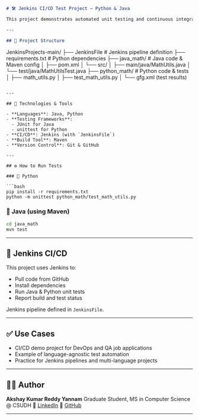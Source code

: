 ```markdown
# 🛠️ Jenkins CI/CD Test Project – Python & Java

This project demonstrates automated unit testing and continuous integration using **Jenkins**, with test cases written in both **Java (JUnit)** and **Python (unittest)**. It simulates a basic CI/CD pipeline for validating multi-language codebases.

---

## 📁 Project Structure

```

JenkinsProjects-main/
├── JenkinsFile                 # Jenkins pipeline definition
├── requirements.txt            # Python dependencies
├── java\_math/                  # Java code & Maven config
│   ├── pom.xml
│   └── src/
│       ├── main/java/MathUtils.java
│       └── test/java/MathUtilsTest.java
├── python\_math/                # Python code & tests
│   ├── math\_utils.py
│   ├── test\_math\_utils.py
│   └── gfg.xml (test results)

````

---

## 🔧 Technologies & Tools

- **Languages**: Java, Python
- **Testing Frameworks**:
  - JUnit for Java
  - unittest for Python
- **CI/CD**: Jenkins (with `JenkinsFile`)
- **Build Tool**: Maven
- **Version Control**: Git & GitHub

---

## ⚙️ How to Run Tests

### 🔹 Python

```bash
pip install -r requirements.txt
python -m unittest python_math/test_math_utils.py
````

### 🔹 Java (using Maven)

```bash
cd java_math
mvn test
```

---

## 🚀 Jenkins CI/CD

This project uses Jenkins to:

* Pull code from GitHub
* Install dependencies
* Run Java & Python unit tests
* Report build and test status

Jenkins pipeline defined in `JenkinsFile`.

---

## ✅ Use Cases

* CI/CD demo project for DevOps and QA job applications
* Example of language-agnostic test automation
* Practice for Jenkins pipelines and multi-language projects

---

## 👨‍💻 Author

**Akshay Kumar Reddy Yannam**
Graduate Student, MS in Computer Science @ CSUDH
📎 [LinkedIn](https://linkedin.com/in/akshay-kumarreddy-93552236a)
🐙 [GitHub](https://github.com/Akshaykumarreddy630)

---
